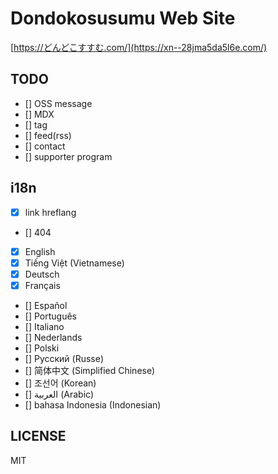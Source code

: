 # Dondokosusumu Web Site

[https://どんどこすすむ.com/](https://xn--28jma5da5l6e.com/)

## TODO

- [] OSS message
- [] MDX
- [] tag
- [] feed(rss)
- [] contact
- [] supporter program

## i18n

- [x] link hreflang
- [] 404
- [x] English
- [x] Tiếng Việt (Vietnamese)
- [x] Deutsch
- [x] Français
- [] Español
- [] Português
- [] Italiano
- [] Nederlands
- [] Polski
- [] Русский (Russe)
- [] 简体中文 (Simplified Chinese)
- [] 조선어 (Korean)
- [] العربية (Arabic)
- [] bahasa Indonesia (Indonesian)

## LICENSE

MIT
